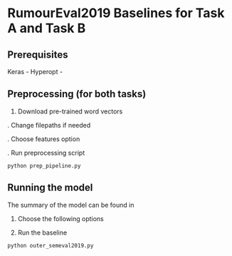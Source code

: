 # RumourEval2019 Baselines for Task A and  Task B

## Prerequisites 

Keras -
Hyperopt - 

## Preprocessing (for both tasks)

1. Download pre-trained word vectors

. Change filepaths if needed

. Choose features option

. Run preprocessing script

```
python prep_pipeline.py
```

## Running the model

The summary of the model can be found in 

1. Choose the following options

2. Run the baseline

```
python outer_semeval2019.py

```
